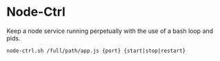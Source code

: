 # Node-Ctrl

Keep a node service running perpetually with the use of a bash loop and pids. 

    node-ctrl.sh /full/path/app.js {port} {start|stop|restart}

